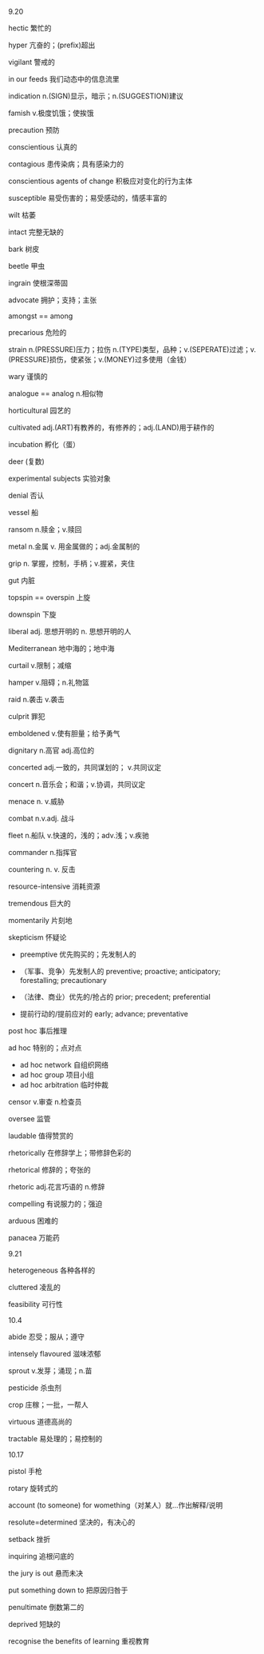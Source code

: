 9.20

hectic 繁忙的

hyper 亢奋的；(prefix)超出

vigilant 警戒的

in our feeds 我们动态中的信息流里

indication n.(SIGN)显示，暗示；n.(SUGGESTION)建议

famish v.极度饥饿；使挨饿

precaution 预防

conscientious 认真的

contagious 患传染病；具有感染力的

conscientious agents of change 积极应对变化的行为主体

susceptible 易受伤害的；易受感动的，情感丰富的

wilt 枯萎

intact 完整无缺的

bark 树皮

beetle 甲虫

ingrain 使根深蒂固

advocate 拥护；支持；主张

amongst == among

precarious 危险的

strain n.(PRESSURE)压力；拉伤 n.(TYPE)类型，品种；v.(SEPERATE)过滤；v.(PRESSURE)损伤，使紧张；v.(MONEY)过多使用（金钱）

wary 谨慎的

analogue == analog n.相似物

horticultural 园艺的

cultivated adj.(ART)有教养的，有修养的；adj.(LAND)用于耕作的

incubation 孵化（蛋）

deer (复数)

experimental subjects 实验对象

denial 否认

vessel 船

ransom n.赎金；v.赎回

metal n.金属 v. 用金属做的；adj.金属制的

grip n. 掌握，控制，手柄；v.握紧，夹住

gut 内脏

topspin == overspin 上旋

downspin 下旋

liberal adj. 思想开明的 n. 思想开明的人

Mediterranean 地中海的；地中海

curtail v.限制；减缩

hamper v.阻碍；n.礼物篮

raid n.袭击 v.袭击

culprit 罪犯

emboldened v.使有胆量；给予勇气

dignitary n.高官 adj.高位的

concerted adj.一致的，共同谋划的； v.共同议定

concert n.音乐会；和谐；v.协调，共同议定

menace n. v.威胁

combat n.v.adj. 战斗

fleet n.船队 v.快速的，浅的；adv.浅；v.疾驰

commander n.指挥官

countering n. v. 反击

resource-intensive 消耗资源

tremendous 巨大的

momentarily 片刻地

skepticism 怀疑论

- preemptive 优先购买的；先发制人的
- （军事、竞争）先发制人的 preventive; proactive; anticipatory; forestalling; precautionary

- （法律、商业）优先的/抢占的 prior; precedent; preferential
- 提前行动的/提前应对的 early; advance; preventative

post hoc 事后推理

ad hoc 特别的；点对点

- ad hoc network 自组织网络
- ad hoc group 项目小组
- ad hoc arbitration 临时仲裁

censor v.审查 n.检查员

oversee 监管

laudable 值得赞赏的

rhetorically 在修辞学上；带修辞色彩的

rhetorical 修辞的；夸张的

rhetoric adj.花言巧语的 n.修辞

compelling 有说服力的；强迫

arduous 困难的

panacea 万能药

9.21

heterogeneous 各种各样的

cluttered 凌乱的

feasibility 可行性

10.4

abide 忍受；服从；遵守

intensely flavoured 滋味浓郁

sprout v.发芽；涌现；n.苗

pesticide 杀虫剂

crop 庄稼；一批，一帮人

virtuous 道德高尚的

tractable 易处理的；易控制的

10.17

pistol 手枪

rotary 旋转式的

account (to someone) for womething（对某人）就...作出解释/说明

resolute=determined 坚决的，有决心的

setback  挫折

inquiring 追根问底的

the jury is out 悬而未决

put something down to 把原因归咎于

penultimate 倒数第二的

deprived 短缺的

recognise the benefits of learning 重视教育

